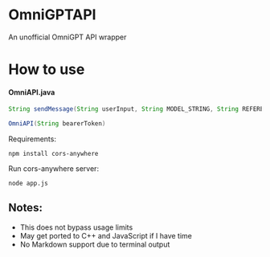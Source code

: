 # OmniGPTAPI
An unofficial OmniGPT API wrapper

# How to use

#### OmniAPI.java
```java
String sendMessage(String userInput, String MODEL_STRING, String REFERER_URL, String API_URL)
```
```java
OmniAPI(String bearerToken)
```
Requirements:
```
npm install cors-anywhere
```
Run cors-anywhere server:
```
node app.js
```
## Notes:
- This does not bypass usage limits
- May get ported to C++ and JavaScript if I have time
- No Markdown support due to terminal output
